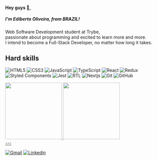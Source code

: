 <h4 align="left">Hey guys 👋,
  <br/>
  <h5>I'm Ediberto Oliveira, from BRAZIL!</h5></h4>
<p align="left">
 Web Software Development student at Trybe,<br/>
passionate about programming and excited to learn more and more.<br/>
I intend to become a Full-Stack Developer, no matter how long it takes.</p>

## Hard skills 

<p>
<img alt="HTML5" src="https://img.shields.io/badge/-HTML5-E34F26?style=flat-square&logo=HTML5&logoColor=white" />
<img alt="CSS3" src="https://img.shields.io/badge/-CSS3-1572B6?style=flat-square&logo=CSS3&logoColor=white" />
<img alt="JavaScript" src="https://img.shields.io/badge/-JavaScript-e0c050?style=flat-square&logo=javascript&logoColor=white" />
<img alt="TypeScript" src="https://img.shields.io/badge/-TypeScript-007ACC?style=flat-square&logo=typescript&logoColor=white" />
<img alt="React" src="https://img.shields.io/badge/-React-45b8d8?style=flat-square&logo=react&logoColor=white" />
<img alt="Redux" src="https://img.shields.io/badge/-Redux-purple?style=flat-square&logo=redux&logoColor=white" />
<img alt="Styled Components" src="https://img.shields.io/badge/-Styled Components-pink?style=flat-square&logo=styled-components&logoColor=" />
<img alt="Jest" src="https://img.shields.io/badge/-Jest-E34F26?style=flat-square&logo=jest&logoColor=white" />
<img alt="RTL" src="https://img.shields.io/badge/-RTL-white?style=flat-square&logo=testing-library&logoColor=E34F26" />
<img alt="Nextjs" src="https://img.shields.io/badge/-Nextjs-191929?style=flat-square&logo=next.js&logoColor=white" />
<!-- 
<img alt="MySQL" src="https://img.shields.io/badge/-MySQL-4479a1?style=flat-square&logo=MySQL&logoColor=white" /> 
<img alt="MongoDB" src="https://img.shields.io/badge/-MongoDB-116149?style=flat-square&logo=MongoDB&logoColor=white" /> 
<img alt="Nodejs" src="https://img.shields.io/badge/-Nodejs-43853d?style=flat-square&logo=node.js&logoColor=white" />
<img alt="Express" src="https://img.shields.io/badge/-Express-1a202c?style=flat-square&logo=Expressjs&logoColor=white" />
<img alt="Java" src="https://img.shields.io/badge/-Java-E34F26?style=flat-square&logo=java&logoColor=white" />
<img alt="Spring Boot" src="https://img.shields.io/badge/-Spring Boot-43853d?style=flat-square&logo=spring&logoColor=white" />
<img alt="Docker" src="https://img.shields.io/badge/-Docker-46a2f1?style=flat-square&logo=docker&logoColor=white" /> 
-->

<img alt="Git" src="https://img.shields.io/badge/-Git-1a202c?style=flat-square&logo=Git&logoColor=" />
<img alt="GitHub" src="https://img.shields.io/badge/-Github-black?style=flat-square&logo=Github&logoColor=white" />

</p>

<div>
  <a href="https://github.com/Matan18">
  <img height="180em" src="https://github-readme-stats-eight-theta.vercel.app/api?username=edibertooliveira&show_icons=true&theme=tokyonight&include_all_commits=true&count_private=true"/>
  <img height="180em" src="https://github-readme-stats-eight-theta.vercel.app/api/top-langs/?username=edibertooliveira&layout=compact&langs_count=8&theme=tokyonight"/>
<div>
---

[![Gmail](https://img.icons8.com/color/48/000000/gmail.png)](mailto:edibertooliveira@aol.com)
[![Linkedin](https://img.icons8.com/color/48/000000/linkedin.png)](https://www.linkedin.com/in/edibertooliveira/)

